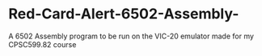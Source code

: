 # Red-Card-Alert-6502-Assembly-
A 6502 Assembly program to be run on the VIC-20 emulator made for my CPSC599.82 course
